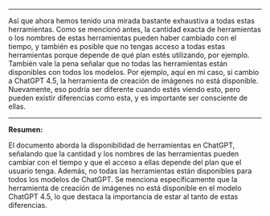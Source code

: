 
---

Así que ahora hemos tenido una mirada bastante exhaustiva a todas estas herramientas. Como se mencionó antes, la cantidad exacta de herramientas o los nombres de estas herramientas pueden haber cambiado con el tiempo, y también es posible que no tengas acceso a todas estas herramientas porque depende de qué plan estés utilizando, por ejemplo. También vale la pena señalar que no todas las herramientas están disponibles con todos los modelos. Por ejemplo, aquí en mi caso, si cambio a ChatGPT 4.5, la herramienta de creación de imágenes no está disponible. Nuevamente, eso podría ser diferente cuando estés viendo esto, pero pueden existir diferencias como esta, y es importante ser consciente de ellas.

---

**Resumen:**

El documento aborda la disponibilidad de herramientas en ChatGPT, señalando que la cantidad y los nombres de las herramientas pueden cambiar con el tiempo y que el acceso a ellas depende del plan que el usuario tenga. Además, no todas las herramientas están disponibles para todos los modelos de ChatGPT. Se menciona específicamente que la herramienta de creación de imágenes no está disponible en el modelo ChatGPT 4.5, lo que destaca la importancia de estar al tanto de estas diferencias.
